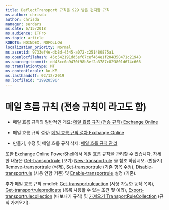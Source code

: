 ```yaml
---
title: DeflectTransport 규칙을 929 받은 편지함 규칙
ms.author: chrisda
author: chrisda
manager: serdars
ms.date: 6/15/2018
ms.audience: ITPro
ms.topic: article
ROBOTS: NOINDEX, NOFOLLOW
localization_priority: Normal
ms.assetid: 9733ef4e-db8d-4345-a072-c251480875a1
ms.openlocfilehash: 45c542191dd5ef67cef464e1f204358471c21948
ms.sourcegitcommit: dd43cc0a9470f98b8ef2a3787c823801d674c666
ms.translationtype: MT
ms.contentlocale: ko-KR
ms.lasthandoff: 02/12/2019
ms.locfileid: "29928590"
---
```

# <a name="mail-flow-rules-also-known-as-transport-rules"></a>메일 흐름 규칙 (전송 규칙이 라고도 함)

- 메일 흐름 규칙의 일반적인 개요: [메일 흐름 규칙 (전송 규칙) Exchange Online](https://technet.microsoft.com/library/jj919238.aspx)
    
- 메일 흐름 규칙 설정: [메일 흐름 규칙 절차 Exchange Online](https://technet.microsoft.com/library/dn600436.aspx)
    
- 만들기, 수정 및 메일 흐름 규칙 삭제: [메일 흐름 규칙 관리](https://technet.microsoft.com/library/jj657505.aspx)
    
또한 Exchange Online PowerShell에서 메일 흐름 규칙을 관리할 수 있습니다. 자세한 내용은 [Get-transportrule](https://docs.microsoft.com/powershell/module/exchange/policy-and-compliance/get-transportrule) (보기) [New-transportrule](https://docs.microsoft.com/powershell/module/exchange/policy-and-compliance/new-transportrule) 을 참조 하십시오. (만들기) [Remove-transportrule](https://docs.microsoft.com/powershell/module/exchange/policy-and-compliance/remove-transportrule) (삭제), [Set-transportrule](https://docs.microsoft.com/powershell/module/exchange/policy-and-compliance/set-transportrule) (기존 항목 수정), [Disable-transportrule](https://docs.microsoft.com/powershell/module/exchange/policy-and-compliance/disable-transportrule) (사용 안함 기존) 및 [Enable-transportrule](https://docs.microsoft.com/powershell/module/exchange/policy-and-compliance/enable-transportrule) 설정 (기존). 
  
추가 메일 흐름 규칙 cmdlet: [Get-transportruleaction](https://docs.microsoft.com/powershell/module/exchange/policy-and-compliance/get-transportruleaction) (사용 가능한 동작 목록), [Get-transportrulepredicate](https://docs.microsoft.com/powershell/module/exchange/policy-and-compliance/get-transportrulepredicate) (목록 사용할 수 있는 조건 및 예외), [Export-transportrulecollection](https://docs.microsoft.com/powershell/module/exchange/policy-and-compliance/export-transportrulecollection) (내보내기 규칙) 및 [ 가져오기 TransportRuleCollection](https://docs.microsoft.com/powershell/module/exchange/policy-and-compliance/import-transportrulecollection) (규칙 가져오기). 
  


